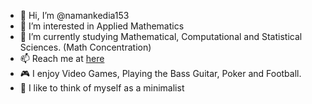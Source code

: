 - 👋 Hi, I’m @namankedia153
- 👀 I’m interested in Applied Mathematics
- 🌱 I’m currently studying Mathematical, Computational and Statistical Sciences. (Math Concentration)
- 📫 Reach me at [here](mailto:namankedia@u.yale-nus.edu.sg)
- 🎮 I enjoy Video Games, Playing the Bass Guitar, Poker and Football.
- 🔰 I like to think of myself as a minimalist

<!---
namankedia153/namankedia153 is a ✨ special ✨ repository because its `README.md` (this file) appears on your GitHub profile.
You can click the Preview link to take a look at your changes.
--->
